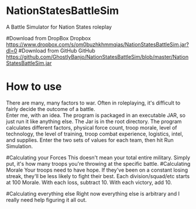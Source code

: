 # NationStatesBattleSim
A Battle Simulator for Nation States roleplay

#Download from DropBox
Dropbox https://www.dropbox.com/s/om0buzhkhmmqias/NationStatesBattleSim.jar?dl=0
#Download from GitHub
GitHub https://github.com/GhostlyBanjo/NationStatesBattleSim/blob/master/NationStatesBattleSim.jar

# How to use
There are many, many factors to war.  Often in roleplaying, it's difficult to fairly decide the outcome of a battle.  
Enter me, with an idea.  The program is packaged in an executable JAR, so just run it like anything else. The Jar is in the root directory.
The program calculates different factors, physical force count, troop morale, level of technology, the level of training, troop combat experience, logistics, intel, and supplies.  Enter the two sets of values for each team, then hit Run Simulation.  

#Calculating your Forces
This doesn't mean your total entire military.  Simply put, it's how many troops you're throwing at the specific battle.
#Calculating Morale
Your troops need to have hope.  If they've been on a constant losing streak, they'll be less likely to fight their best.  Each division/squad/etc starts at 100 Morale.  With each loss, subtract 10.  With each victory, add 10.  

#Calculating everything else
Right now everything else is arbitrary and I really need help figuring it all out.
